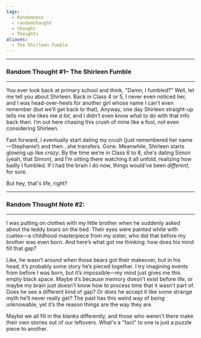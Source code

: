 ```yaml
---
tags:
  - Randomness
  - randomthought
  - thought
  - Thoughts
aliases:
  - The Shirleen Fumble
---
```

---

### **Random Thought #1– The Shirleen Fumble**

---
You ever look back at primary school and think, "Damn, I fumbled?" Well, let me tell you about Shirleen. Back in Class 4 or 5, I never even noticed her, and I was head-over-heels for another girl whose name I can't even remember (but we’ll get back to that). Anyway, one day Shirleen straight-up tells me she likes me *a lot*, and I didn’t even know what to do with that info back then. I’m out here chasing this crush of mine like a fool, not even considering Shirleen.

Fast forward, I eventually start dating my crush (just remembered her name—Stephanie!) and then...she transfers. Gone. Meanwhile, Shirleen starts glowing up like *crazy*. By the time we’re in Class 6 to 8, she's dating Simon (yeah, that Simon), and I’m sitting there watching it all unfold, realizing how badly I fumbled. If I had the brain I do now, things would've been *different*, for sure.

But hey, that's life, right?

---
### **Random Thought Note #2:**

---
I was putting on clothes with my little brother when he suddenly asked about the teddy bears on the bed. Their eyes were painted white with cuetex—a childhood masterpiece from my sister, who did that before my brother was even born. And here’s what got me thinking: how does his mind fill that gap? 

Like, he wasn’t around when those bears got their makeover, but in his head, it’s probably some story he’s pieced together. I try imagining events from before I was born, but it’s impossible—my mind just gives me this empty black space. Maybe it’s because memory doesn’t exist before life, or maybe my brain just doesn’t know how to process time that it wasn’t part of. Does he see a different kind of gap? Or does he accept it like some strange myth he’ll never really get? The past has this weird way of being unknowable, yet it’s the reason things are the way they are. 

Maybe we all fill in the blanks differently, and those who weren’t there make their own stories out of our leftovers. What's a "fact" to one is just a puzzle piece to another.

